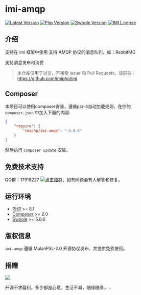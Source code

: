 # imi-amqp

[![Latest Version](https://img.shields.io/packagist/v/imiphp/imi-amqp.svg)](https://packagist.org/packages/imiphp/imi-amqp)
[![Php Version](https://img.shields.io/badge/php-%3E=8.1-brightgreen.svg)](https://secure.php.net/)
[![Swoole Version](https://img.shields.io/badge/swoole-%3E=5.0.0-brightgreen.svg)](https://github.com/swoole/swoole-src)
[![IMI License](https://img.shields.io/github/license/imiphp/imi-amqp.svg)](https://github.com/imiphp/imi-amqp/blob/master/LICENSE)

## 介绍

支持在 imi 框架中使用 支持 AMQP 协议的消息队列，如：RabbitMQ

支持消息发布和消费

> 本仓库仅用于浏览，不接受 issue 和 Pull Requests，请前往：<https://github.com/imiphp/imi>

## Composer

本项目可以使用composer安装，遵循psr-4自动加载规则，在你的 `composer.json` 中加入下面的内容:

```json
{
    "require": {
        "imiphp/imi-amqp": "~3.0.0"
    }
}
```

然后执行 `composer update` 安装。

## 免费技术支持

QQ群：17916227 [![点击加群](https://pub.idqqimg.com/wpa/images/group.png "点击加群")](https://jq.qq.com/?_wv=1027&k=5wXf4Zq)，如有问题会有人解答和修复。

## 运行环境

- [PHP](https://php.net/) >= 8.1
- [Composer](https://getcomposer.org/) >= 2.0
- [Swoole](https://www.swoole.com/) >= 5.0.0

## 版权信息

`imi-amqp` 遵循 MulanPSL-2.0 开源协议发布，并提供免费使用。

## 捐赠

<img src="https://cdn.jsdelivr.net/gh/imiphp/imi@3.0/res/pay.png"/>

开源不求盈利，多少都是心意，生活不易，随缘随缘……
